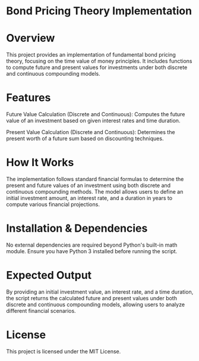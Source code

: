 # Bond Pricing Theory Implementation

# Overview

This project provides an implementation of fundamental bond pricing theory, focusing on the time value of money principles. It includes functions to compute future and present values for investments under both discrete and continuous compounding models.

# Features

Future Value Calculation (Discrete and Continuous): Computes the future value of an investment based on given interest rates and time duration.

Present Value Calculation (Discrete and Continuous): Determines the present worth of a future sum based on discounting techniques.

# How It Works

The implementation follows standard financial formulas to determine the present and future values of an investment using both discrete and continuous compounding methods. The model allows users to define an initial investment amount, an interest rate, and a duration in years to compute various financial projections.

# Installation & Dependencies

No external dependencies are required beyond Python's built-in math module. Ensure you have Python 3 installed before running the script.

# Expected Output

By providing an initial investment value, an interest rate, and a time duration, the script returns the calculated future and present values under both discrete and continuous compounding models, allowing users to analyze different financial scenarios.

# License

This project is licensed under the MIT License.



